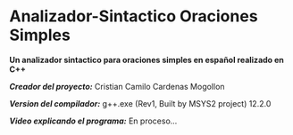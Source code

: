 # Analizador-Sintactico Oraciones Simples
**Un analizador sintactico para oraciones simples en español realizado en C++**

***Creador del proyecto:***
Cristian Camilo Cardenas Mogollon

***Version del compilador:***
g++.exe (Rev1, Built by MSYS2 project) 12.2.0

***Video explicando el programa:***
En proceso...
